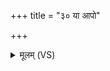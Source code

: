 +++
title = "३० या आपो"

+++
<details><summary>मूलम् (VS)</summary>

या आपो॒ याश्च॑ दे॒वता॒ या वि॒राड्ब्रह्म॑णा स॒ह। शरी॑रं॒ ब्रह्म॒ प्रावि॑श॒च्छरी॒रेऽधि॑ प्र॒जाप॑तिः ॥
</details>